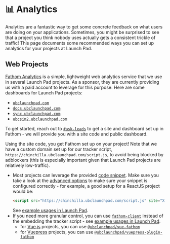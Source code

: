 # 📊 Analytics

Analytics are a fantastic way to get some concrete feedback on what users are doing on your applications. Sometimes, you might be surprised to see that a project you think nobody uses actually gets a consistent trickle of traffic! This page documents some recommended ways you can set up analytics for your projects at Launch Pad.

## Web Projects

[Fathom Analytics](https://usefathom.com/) is a simple, lightweight web analytics service that we use in several Launch Pad projects. As a sponsor, they are currently providing us with a paid account to leverage for this purpose. Here are some dashboards for Launch Pad projects:

* [`ubclaunchpad.com`](https://app.usefathom.com/share/ftsspsgr/ubclaunchpad.com)
* [`docs.ubclaunchpad.com`](https://app.usefathom.com/share/oemmhhle/docs.ubclaunchpad.com)
* [`sync.ubclaunchpad.com`](https://app.usefathom.com/share/lpvlowxe/sync.ubclaunchpad.com)
* [`ubcsim2.ubclaunchpad.com`](https://app.usefathom.com/share/dymzbwsl/ubcsim2.ubclaunchpad.com)

To get started, reach out to [`#ask-leads`](https://ubclaunchpad.slack.com/messages/CK935RD3Q/) to get a site and dashboard set up in Fathom - we will provide you with a site code and public dashboard.

Using the site code, you get Fathom set up on your project! Note that we have a custom domain set up for our tracker script, `https://chinchilla.ubclaunchpad.com/script.js`, to avoid being blocked by adblockers (this is especially important given that Launch Pad projects are relatively low-traffic).

* Most projects can leverage the provided [code snippet](https://usefathom.com/support/tracking). Make sure you take a look at the [advanced options](https://usefathom.com/support/tracking-advanced) to make sure your snippet is configured correctly - for example, a good setup for a ReactJS project would be:
  ```html
  <script src="https://chinchilla.ubclaunchpad.com/script.js" site="XXXXXXXX" spa="auto" excluded-domains="localhost" defer></script>
  ```
  See [example usages in Launch Pad](https://sourcegraph.com/search?q=repo:%5Egithub.com/ubclaunchpad/*+lang:html+%3Cscript+src%3D%22https://chinchilla.ubclaunchpad.com/script.js%22&patternType=literal).
* If you need more granular control, you can use [`fathom-client`](https://github.com/derrickreimer/fathom-client) instead of the embedding the tracker script - see [example usages in Launch Pad](https://sourcegraph.com/search?q=repo:%5Egithub.com/ubclaunchpad/*+Fathom.load%28&patternType=literal).
  * for [Vue.js](https://vuejs.org/) projects, you can use [`@ubclanchpad/vue-fathom`](https://github.com/ubclaunchpad/vue-fathom)
  * for [Vuepress](https://vuepress.vuejs.org/) projects, you can use [`@ubclaunchpad/vuepress-plugin-fathom`](https://github.com/ubclaunchpad/vuepress-plugin-fathom)
